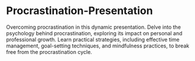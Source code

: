 # Procrastination-Presentation
Overcoming procrastination in this dynamic presentation. Delve into the psychology behind procrastination, exploring its impact on personal and professional growth. Learn practical strategies, including effective time management, goal-setting techniques, and mindfulness practices, to break free from the procrastination cycle.
